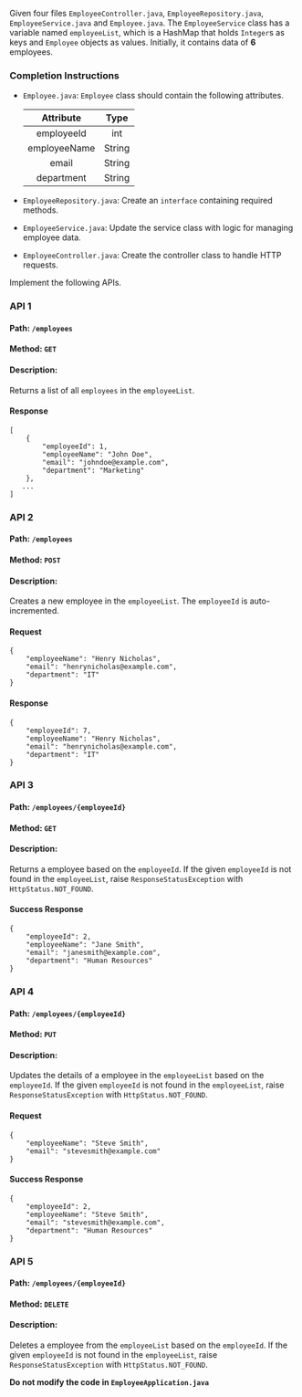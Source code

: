 Given four files `EmployeeController.java`, `EmployeeRepository.java`, `EmployeeService.java` and  `Employee.java`.
The `EmployeeService` class has a variable named `employeeList`, which is a HashMap that holds `Integer`s as keys and `Employee` objects as values. Initially, it contains data of **6** employees.

### Completion Instructions

- `Employee.java`: `Employee` class should contain the following attributes.

    |  Attribute   |  Type  |
    | :----------: | :----: |
    |  employeeId  |  int   |
    | employeeName | String |
    |    email     | String |
    |  department  | String |

- `EmployeeRepository.java`: Create an `interface` containing required methods.
- `EmployeeService.java`: Update the service class with logic for managing employee data.
- `EmployeeController.java`: Create the controller class to handle HTTP requests.  

Implement the following APIs.

### API 1

#### Path: `/employees`

#### Method: `GET`

#### Description:

Returns a list of all `employees` in the `employeeList`.

#### Response

```
[
    {
        "employeeId": 1,
        "employeeName": "John Doe",
        "email": "johndoe@example.com",
        "department": "Marketing"
    },
   ...
]
```

### API 2

#### Path: `/employees`

#### Method: `POST`

#### Description:

Creates a new employee in the `employeeList`. The `employeeId` is auto-incremented.

#### Request

```
{
    "employeeName": "Henry Nicholas",
    "email": "henrynicholas@example.com",
    "department": "IT"
}
```

#### Response

```
{
    "employeeId": 7,
    "employeeName": "Henry Nicholas",
    "email": "henrynicholas@example.com",
    "department": "IT"
}
```

### API 3

#### Path: `/employees/{employeeId}`

#### Method: `GET`

#### Description:

Returns a employee based on the `employeeId`. If the given `employeeId` is not found in the `employeeList`, raise `ResponseStatusException` with `HttpStatus.NOT_FOUND`.


#### Success Response

```
{
    "employeeId": 2,
    "employeeName": "Jane Smith",
    "email": "janesmith@example.com",
    "department": "Human Resources"
}
```

### API 4

#### Path: `/employees/{employeeId}`

#### Method: `PUT`

#### Description:

Updates the details of a employee in the `employeeList` based on the `employeeId`. If the given `employeeId` is not found in the `employeeList`, raise `ResponseStatusException` with `HttpStatus.NOT_FOUND`.

#### Request

```
{
    "employeeName": "Steve Smith",
    "email": "stevesmith@example.com"
}
```

#### Success Response

```
{
    "employeeId": 2,
    "employeeName": "Steve Smith",
    "email": "stevesmith@example.com",
    "department": "Human Resources"
}
```

### API 5

#### Path: `/employees/{employeeId}`

#### Method: `DELETE`

#### Description:

Deletes a employee from the `employeeList`  based on the `employeeId`. If the given `employeeId` is not found in the `employeeList`, raise `ResponseStatusException` with `HttpStatus.NOT_FOUND`.


**Do not modify the code in `EmployeeApplication.java`**
